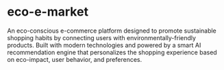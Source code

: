 # eco-e-market
An eco-conscious e-commerce platform designed to promote sustainable shopping habits by connecting users with environmentally-friendly products. Built with modern technologies and powered by a smart AI recommendation engine that personalizes the shopping experience based on eco-impact, user behavior, and preferences.
